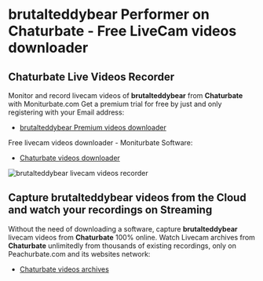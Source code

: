 # brutalteddybear Performer on Chaturbate - Free LiveCam videos downloader

## Chaturbate Live Videos Recorder

Monitor and record livecam videos of **brutalteddybear** from **Chaturbate** with Moniturbate.com
Get a premium trial for free by just and only registering with your Email address:
* [brutalteddybear Premium videos downloader](https://moniturbate.com/request-demo-licence-key.html)

Free livecam videos downloader - Moniturbate Software:
* [Chaturbate videos downloader](https://moniturbate.com/moniturbate-download-software.html)

![brutalteddybear livecam videos recorder](https://peachurnet.com/templates/moniturbate-software.png)


## Capture brutalteddybear videos from the Cloud and watch your recordings on Streaming

Without the need of downloading a software, capture **brutalteddybear** livecam videos from **Chaturbate** 100% online.
Watch Livecam archives from **Chaturbate** unlimitedly from thousands of existing recordings, only on Peachurbate.com and its websites network:
* [Chaturbate videos archives](https://peachurnet.com/)